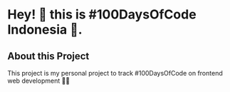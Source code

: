 # Hey! 👋 this is #100DaysOfCode Indonesia 🚀.

## About this Project
This project is my personal project to track #100DaysOfCode on frontend web development 👨‍💻
